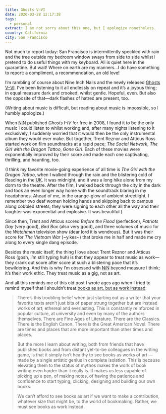 ```yaml
---
title: Ghosts V–VI
date: 2020-03-28 12:17:38
tags:
  - personal
extract: I am not sorry about this one, but I apologize nonetheless.
country: California
city: San Francisco
---
```


Not much to report today: San Francisco is intermittently speckled with rain and the tree outside my bedroom window sways from side to side whilst I pretend to do useful things with my keyboard. All is quiet here in the quarantine. But wait! Where on earth are my manners&hellip;I do have something to report: a compliment, a recommendation, an old love!

I’m rambling of course about Nine Inch Nails and the newly released [Ghosts V–VI](https://store.nin.com/products/ghosts-digital-download). I’ve been listening to it all endlessly on repeat and it’s a joyous thing; in equal measure dark and crooked, whilst gentle. Hopeful, even. But also the opposite of that—dark flashes of hatred are present, too.

(Writing about music is difficult, but reading about music is impossible, so I humbly apologize.)

When <abbr title="Nine Inch Nails">NiN</abbr> published _Ghosts I-IV_ for free in 2008, I found it to be the only music I could listen to whilst working and, after many nights listening to it exclusively, I suddenly worried that it would then be the only instrumental album they would ever make. But together, Trent Reznor and Atticus Ross started work on film soundtracks at a rapid pace; _The Social Network_, _The Girl with the Dragon Tattoo_, _Gone Girl_. Each of these movies were exponentially improved by their score and made each one captivating, thrilling, and haunting, too.

(I think my favorite movie-going experience of all time is _The Girl with the Dragon Tattoo_, when I walked through the rain and the blistering cold of Reading in the <abbr title="United Kingdom">UK</abbr>. It was midnight, and it was a long hike alone from my dorm to the theatre. After the film, I walked back through the city in the dark and took an even longer way home with the soundtrack blaring in my headphones. Ahead of me, in the orange-glow of ambient streetlight, I remember two deaf women holding hands and skipping back to campus along cobbled streets; they were signing to each other all the way and their laughter was exponential and explosive. It was beautiful.)

Since then, Trent and Atticus scored _Before the Flood_ (perfection), _Patriots Day_ (very good), _Bird Box_ (also very good), and three volumes of music for the _Watchmen_ television show (dear lord it is wondrous). But it was their score for _The Vietnam War_ (~yikes~) that broke me in half and made me cry along to every single dang episode.

Besides the music itself, the thing I love about Trent Reznor and Atticus Ross (gosh, I’m still typing huh) is that they appear to treat music as work—they crank out score after score at such a blistering pace that it’s bewildering. And this is why I’m obsessed with <abbr title="Nine Inch Nails">NiN</abbr> beyond measure I think; it’s their work ethic. They treat music as a gig, not as art.

And all this reminds me of this old post I wrote ages ago when I tried to remind myself that I shouldn’t treat [books as art, but as work instead](https://www.robinrendle.com/notes/books-as-work):

> There’s this troubling belief when just starting out as a writer that your favorite texts aren’t just bits of paper strung together but are instead works of art; ethereal and everlasting. This is constantly reinforced in popular culture, at university and even by many of the authors themselves. There are Fine Ages of Literature. There are the Classics. There is the English Canon. There is the Great American Novel. There are times and places that are more important than other times and places.
>
> But the more I learn about writing, both from friends that have published books and from distant yet-to-be colleagues in the writing game, is that it simply isn’t healthy to see books as works of art — made by a single artistic genius in complete isolation. This is because elevating them to the status of mythos makes the work of book writing even harder than it really is. It makes us less capable of picking up a pen, of making notes, of having the patience and confidence to start typing, clicking, designing and building our own books.
>
> We can’t afford to see books as art if we want to make a contribution, whatever size that might be, to the world of bookmaking. Rather, we must see books as work instead.
